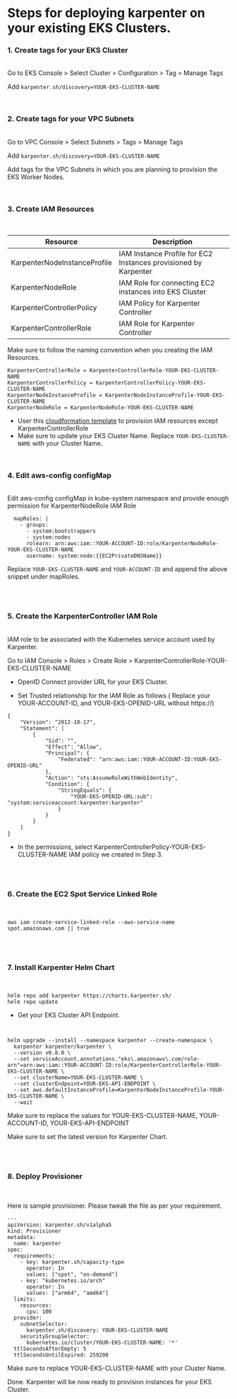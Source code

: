 # Steps for deploying karpenter on your existing EKS Clusters.

### **1. Create tags for your EKS Cluster**
<br>
Go to EKS Console > Select Cluster > Configuration > Tag > Manage Tags
    
Add `karpenter.sh/discovery=YOUR-EKS-CLUSTER-NAME`

<br>

### **2. Create tags for your VPC Subnets**

<br>
Go to VPC Console > Select Subnets >  Tags > Manage Tags
    
Add `karpenter.sh/discovery=YOUR-EKS-CLUSTER-NAME`

Add tags for the VPC Subnets in which you are planning to provision the EKS Worker Nodes.

<br>

### **3. Create IAM Resources**

<br>

| Resource | Description| 
| -------- | -------- | 
| KarpenterNodeInstanceProfile     | IAM Instance Profile for EC2 Instances provisioned by Karpenter     |
| KarpenterNodeRole     | IAM Role for connecting EC2 instances into EKS Cluster     |
| KarpenterControllerPolicy     | IAM Policy for Karpenter Controller     |
| KarpenterControllerRole     | IAM Role for Karpenter Controller     |

Make sure to follow the naming convention when you creating the IAM Resources.
    
```
KarpenterControllerRole = KarpenterControllerRole-YOUR-EKS-CLUSTER-NAME
KarpenterControllerPolicy = KarpenterControllerPolicy-YOUR-EKS-CLUSTER-NAME
KarpenterNodeInstanceProfile = KarpenterNodeInstanceProfile-YOUR-EKS-CLUSTER-NAME
KarpenterNodeRole = KarpenterNodeRole-YOUR-EKS-CLUSTER-NAME
```

- User this [cloudformation template](https://raw.githubusercontent.com/dijeesh/eks-karpenter-workshop/main/src/karpenter-iam-cloudformation.yamlhttps://raw.githubusercontent.com/dijeesh/eks-karpenter-workshop/main/src/karpenter-iam-cloudformation.yaml) to provision IAM resources except KarpenterControllerRole
- Make sure to update your EKS Cluster Name. Replace `YOUR-EKS-CLUSTER-NAME` with your Cluster Name.

<br>

### **4. Edit aws-config configMap** 

<br>
Edit aws-config configMap in kube-system namespace and provide enough permission for KarpenterNodeRole IAM Role

```
  mapRoles: |
    - groups:
      - system:bootstrappers
      - system:nodes
      rolearn: arn:aws:iam::YOUR-ACCOUNT-ID:role/KarpenterNodeRole-YOUR-EKS-CLUSTER-NAME
      username: system:node:{{EC2PrivateDNSName}} 
```

Replace `YOUR-EKS-CLUSTER-NAME` and `YOUR-ACCOUNT-ID` and append the above snippet under mapRoles.

<br><br>

### **5. Create the KarpenterController IAM Role**

<br>IAM role to be associated with the Kubernetes service account used by Karpenter.

Go to IAM Console > Roles > Create Role > KarpenterControllerRole-YOUR-EKS-CLUSTER-NAME

- OpenID Connect provider URL for your EKS Cluster.

- Set Trusted relationship for the IAM Role as follows ( Replace your YOUR-ACCOUNT-ID, and YOUR-EKS-OPENID-URL without https://)
```
{
    "Version": "2012-10-17",
    "Statement": [
        {
            "Sid": "",
            "Effect": "Allow",
            "Principal": {
                "Federated": "arn:aws:iam::YOUR-ACCOUNT-ID:YOUR-EKS-OPENID-URL"
            },
            "Action": "sts:AssumeRoleWithWebIdentity",
            "Condition": {
                "StringEquals": {
                    "YOUR-EKS-OPENID-URL:sub": "system:serviceaccount:karpenter:karpenter"
                }
            }
        }
    ]
}
```
- In the permissions, select KarpenterControllerPolicy-YOUR-EKS-CLUSTER-NAME	IAM policy we created in Step 3.

<br><br>

### **6. Create the EC2 Spot Service Linked Role**

<br>

```
aws iam create-service-linked-role --aws-service-name spot.amazonaws.com || true
```

<br><br>

### **7. Install Karpenter Helm Chart**

<br>

```
helm repo add karpenter https://charts.karpenter.sh/
helm repo update
```
- Get your EKS Cluster API Endpoint.
```


helm upgrade --install --namespace karpenter --create-namespace \
  karpenter karpenter/karpenter \
  --version v0.8.0 \
  --set serviceAccount.annotations."eks\.amazonaws\.com/role-arn"=arn:aws:iam::YOUR-ACCOUNT-ID:role/KarpenterControllerRole-YOUR-EKS-CLUSTER-NAME \
  --set clusterName=YOUR-EKS-CLUSTER-NAME \
  --set clusterEndpoint=YOUR-EKS-API-ENDPOINT \
  --set aws.defaultInstanceProfile=KarpenterNodeInstanceProfile-YOUR-EKS-CLUSTER-NAME \
  --wait  
```

Make sure to replace the values for YOUR-EKS-CLUSTER-NAME, YOUR-ACCOUNT-ID, YOUR-EKS-API-ENDPOINT

Make sure to set the latest version for Karpenter Chart.

<br> <br>

### **8. Deploy Provisioner**

<br>

Here is sample provisioner. Please tweak the file as per your requirement.

```
---
apiVersion: karpenter.sh/v1alpha5
kind: Provisioner
metadata:
  name: karpenter
spec:
  requirements:
    - key: karpenter.sh/capacity-type
      operator: In
      values: ["spot", "on-demand"]
    - key: "kubernetes.io/arch"
      operator: In
      values: ["arm64", "amd64"]
  limits:
    resources:
      cpu: 100
  provider:
    subnetSelector:
      karpenter.sh/discovery: YOUR-EKS-CLUSTER-NAME
    securityGroupSelector:
      kubernetes.io/cluster/YOUR-EKS-CLUSTER-NAME: '*'
  ttlSecondsAfterEmpty: 5
  ttlSecondsUntilExpired: 259200
```  

Make sure to replace YOUR-EKS-CLUSTER-NAME with your Cluster Name.


Done. Karpenter will be now ready to provision instances for your EKS Cluster.